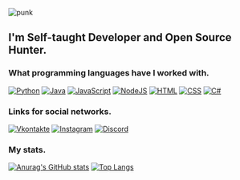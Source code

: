 ![punk](https://user-images.githubusercontent.com/67797794/156925654-a2a1aac2-2ae1-4119-83f3-6b6e3bf112b5.png)
## I'm Self-taught Developer and Open Source Hunter.
### What programming languages have I worked with.
[![Python](https://img.shields.io/badge/-Python-1e2124?style=for-the-badge&logo=Python&logocolor=065535)](https://www.python.org)
[![Java](https://img.shields.io/badge/-Java-1e2124?style=for-the-badge&logo=Java&logocolor=9D54D)](https://www.java.com)
[![JavaScript](https://img.shields.io/badge/-JavaScript-1e2124?style=for-the-badge&logo=JavaScript&logocolor=9D54D)](https://www.javascript.com)
[![NodeJS](https://img.shields.io/badge/-NodeJS-1e2124?style=for-the-badge&logo=Nodejs&logocolor=9D54D)](https://nodejs.org)
[![HTML](https://img.shields.io/badge/-HTML-1e2124?style=for-the-badge&logo=HTML5&logocolor=9D54D)](https://artworkpunk.github.io)
[![CSS](https://img.shields.io/badge/-CSS-1e2124?style=for-the-badge&logo=CSS&logocolor=9D54D)](https://artworkpunk.github.io)
[![C#](https://img.shields.io/badge/-C%-1e2124?style=for-the-badge&logo=C%&logocolor=9D54D)](https://artworkpunk.github.io)


### Links for social networks.
[![Vkontakte](https://img.shields.io/badge/-Vkontakte-1e2124?style=for-the-badge&logo=VK&logocolor=0077FF)](https://vk.com/aevoa)
[![Instagram](https://img.shields.io/badge/-Instagram-1e2124?style=for-the-badge&logo=Instagram&logocolor=B4068E)](https://www.instagram.com/artworkpunk/)
[![Discord](https://img.shields.io/badge/-Discord-1e2124?style=for-the-badge&logo=Discord&logocolor=7289da)](https://discord.io/FunTV)

### My stats.
[![Anurag's GitHub stats](https://github-readme-stats.vercel.app/api?username=ArtworkPunk&show_icons=true&theme=tokyonight)](https://github.com/anuraghazra/github-readme-stats)
[![Top Langs](https://github-readme-stats.vercel.app/api/top-langs/?username=ArtworkPunk&layout=compact&theme=tokyonight)](https://github.com/anuraghazra/github-readme-stats)
